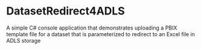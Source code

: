 # DatasetRedirect4ADLS
A simple C# console application that demonstrates uploading a PBIX template file for a dataset that is parameterized to redirect to an Excel file in ADLS storage  
